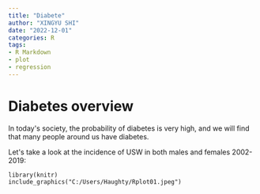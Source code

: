 ```yaml
---
title: "Diabete"
author: "XINGYU SHI"
date: "2022-12-01"
categories: R
tags:
- R Markdown
- plot
- regression
---
```


<div id="r-markdown" class="section level1">
<h1>Diabetes overview</h1>
<p>In today's society, the probability of diabetes is very high, and we will find that many people around us have diabetes. 
<p>Let's take a look at the incidence of USW in both males and females 2002-2019:</p>

```{r, echo=FALSE, out.width='50%'}
library(knitr)
include_graphics("C:/Users/Haughty/Rplot01.jpeg")
```
